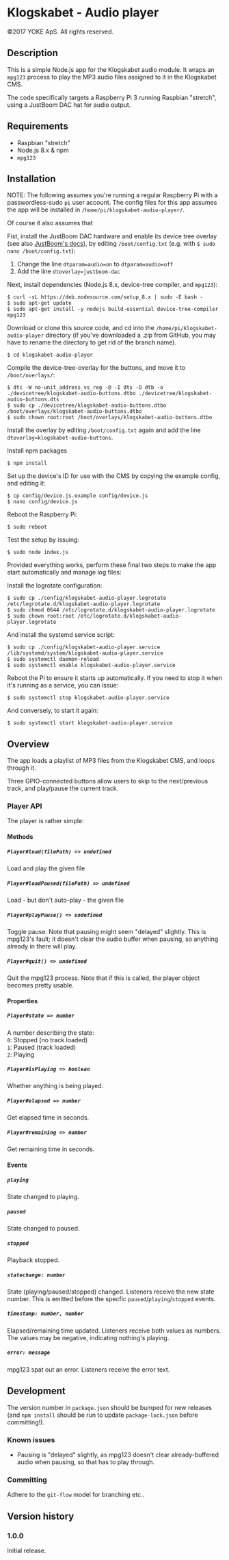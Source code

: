 # Klogskabet - Audio player
©2017 YOKE ApS. All rights reserved.

## Description
This is a simple Node.js app for the Klogskabet audio module. It wraps an `mpg123` process to play the MP3 audio files assigned to it in the Klogskabet CMS.

The code specifically targets a Raspberry Pi 3 running Raspbian "stretch", using a JustBoom DAC hat for audio output.

## Requirements
- Raspbian "stretch"
- Node.js 8.x & npm
- `mpg123`

## Installation
NOTE: The following assumes you're running a regular Raspberry Pi with a passwordless-sudo `pi` user account. The config files for this app assumes the app will be installed in `/home/pi/klogskabet-audio-player/`.

Of course it also assumes that 

Fist, install the JustBoom DAC hardware and enable its device tree overlay (see also [JustBoom's docs](https://www.justboom.co/software/configure-justboom-with-raspbian/)), by editing `/boot/config.txt` (e.g. with `$ sudo nano /boot/config.txt`):

1. Change the line `dtparam=audio=on` to `dtparam=audio=off`
2. Add the line `dtoverlay=justboom-dac`

Next, install dependencies (Node.js 8.x, device-tree compiler, and `mpg123`):

    $ curl -sL https://deb.nodesource.com/setup_8.x | sudo -E bash -
    $ sudo apt-get update
    $ sudo apt-get install -y nodejs build-essential device-tree-compiler mpg123

Download or clone this source code, and cd into the `/home/pi/klogskabet-audio-player` directory (if you've downloaded a .zip from GitHub, you may have to rename the directory to get rid of the branch name).

    $ cd klogskabet-audio-player

Compile the device-tree-overlay for the buttons, and move it to `/boot/overlays/`:

    $ dtc -W no-unit_address_vs_reg -@ -I dts -O dtb -o ./devicetree/klogskabet-audio-buttons.dtbo ./devicetree/klogskabet-audio-buttons.dts
    $ sudo cp ./devicetree/klogskabet-audio-buttons.dtbo /boot/overlays/klogskabet-audio-buttons.dtbo
    $ sudo chown root:root /boot/overlays/klogskabet-audio-buttons.dtbo

Install the overlay by editing `/boot/config.txt` again and add the line `dtoverlay=klogskabet-audio-buttons`.

Install npm packages

    $ npm install

Set up the device's ID for use with the CMS by copying the example config, and editing it:

    $ cp config/device.js.example config/device.js
    $ nano config/device.js

Reboot the Raspberry Pi:

    $ sudo reboot

Test the setup by issuing:

    $ sudo node index.js

Provided everything works, perform these final two steps to make the app start automatically and manage log files:

Install the logrotate configuration:

    $ sudo cp ./config/klogskabet-audio-player.logrotate /etc/logrotate.d/klogskabet-audio-player.logrotate
    $ sudo chmod 0644 /etc/logrotate.d/klogskabet-audio-player.logrotate
    $ sudo chown root:root /etc/logrotate.d/klogskabet-audio-player.logrotate

And install the systemd service script:

    $ sudo cp ./config/klogskabet-audio-player.service /lib/systemd/system/klogskabet-audio-player.service
    $ sudo systemctl daemon-reload
    $ sudo systemctl enable klogskabet-audio-player.service

Reboot the Pi to ensure it starts up automatically. If you need to stop it when it's running as a service, you can issue:

    $ sudo systemctl stop klogskabet-audio-player.service

And conversely, to start it again:

    $ sudo systemctl start klogskabet-audio-player.service

## Overview
The app loads a playlist of MP3 files from the Klogskabet CMS, and loops through it.

Three GPIO-connected buttons allow users to skip to the next/previous track, and play/pause the current track.

### Player API
The player is rather simple:

#### Methods
##### `Player#load(filePath) => undefined`
Load and play the given file

##### `Player#loadPaused(filePath) => undefined`
Load - but don't auto-play - the given file

##### `Player#playPause() => undefined`
Toggle pause. Note that pausing might seem "delayed" slightly. This is mpg123's fault; it doesn't clear the audio buffer when pausing, so anything already in there will play.

##### `Player#quit() => undefined`
Quit the mpg123 process. Note that if this is called, the player object becomes pretty usable.

#### Properties
##### `Player#state => number`
A number describing the state:  
`0`: Stopped (no track loaded)  
`1`: Paused (track loaded)  
`2`: Playing

##### `Player#isPlaying => boolean`
Whether anything is being played.

##### `Player#elapsed => number`
Get elapsed time in seconds.

##### `Player#remaining => number`
Get remaining time in seconds.

#### Events
##### `playing`
State changed to playing.

##### `paused`
State changed to paused.

##### `stopped`
Playback stopped.

##### `statechange: number`
State (playing/paused/stopped) changed. Listeners receive the new state number. This is emitted before the specfic `paused`/`playing`/`stopped` events.

##### `timestamp: number, number`
Elapsed/remaining time updated. Listeners receive both values as numbers. The values may be negative, indicating nothing's playing.

##### `error: message`
mpg123 spat out an error. Listeners receive the error text.

## Development
The version number in `package.json` should be bumped for new releases (and `npm install` should be run to update `package-lock.json` before committing!).

### Known issues
- Pausing is "delayed" slightly, as mpg123 doesn't clear already-buffered audio when pausing, so that has to play through.

### Committing
Adhere to the `git-flow` model for branching etc..

## Version history
### 1.0.0
Initial release.
